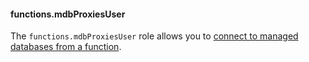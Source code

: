 #### functions.mdbProxiesUser

The `functions.mdbProxiesUser` role allows you to [connect to managed databases from a function](../functions/operations/database-connection.md).

